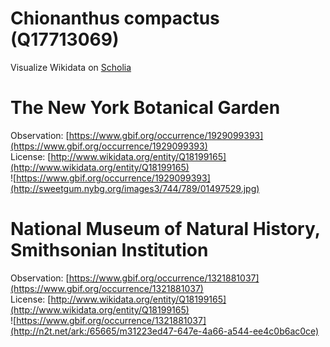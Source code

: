 
Chionanthus compactus (Q17713069)
=================================
  
Visualize Wikidata on [Scholia](https://scholia.toolforge.org/taxon/Q17713069)
# The New York Botanical Garden
  
Observation: [https://www.gbif.org/occurrence/1929099393](https://www.gbif.org/occurrence/1929099393)  
License: [http://www.wikidata.org/entity/Q18199165](http://www.wikidata.org/entity/Q18199165)  
![https://www.gbif.org/occurrence/1929099393](http://sweetgum.nybg.org/images3/744/789/01497529.jpg)
# National Museum of Natural History, Smithsonian Institution
  
Observation: [https://www.gbif.org/occurrence/1321881037](https://www.gbif.org/occurrence/1321881037)  
License: [http://www.wikidata.org/entity/Q18199165](http://www.wikidata.org/entity/Q18199165)  
![https://www.gbif.org/occurrence/1321881037](http://n2t.net/ark:/65665/m31223ed47-647e-4a66-a544-ee4c0b6ac0ce)